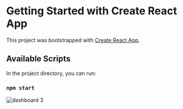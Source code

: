 # Getting Started with Create React App

This project was bootstrapped with [Create React App](https://github.com/facebook/create-react-app).

## Available Scripts

In the project directory, you can run:

### `npm start`

![dashboard 3](https://user-images.githubusercontent.com/10237466/183309187-15d9335f-e4c0-43bb-af38-cfcdfd962063.png)

